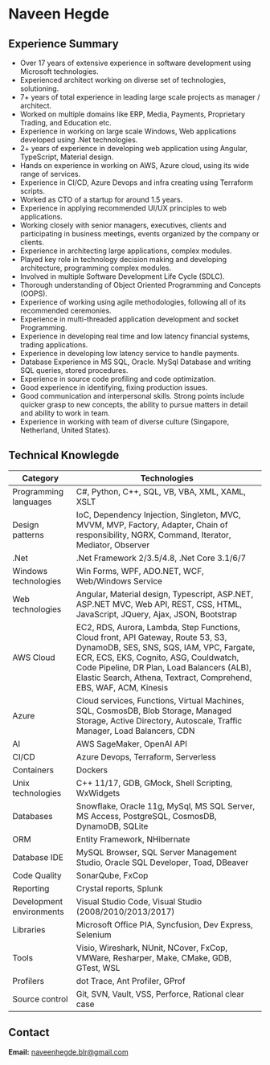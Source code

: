# Naveen Hegde

## Experience Summary

* Over 17 years of extensive experience in software development using Microsoft technologies.
* Experienced architect working on diverse set of technologies, solutioning.
* 7+ years of total experience in leading large scale projects as manager / architect.
* Worked on multiple domains like ERP, Media, Payments, Proprietary Trading, and Education etc.
* Experience in working on large scale Windows, Web applications developed using .Net technologies.
* 2+ years of experience in developing web application using Angular, TypeScript, Material design.
* Hands on experience in working on AWS, Azure cloud, using its wide range of services.
* Experience in CI/CD, Azure Devops and infra creating using Terraform scripts.
* Worked as CTO of a startup for around 1.5 years.
* Experience in applying recommended UI/UX principles to web applications.
* Working closely with senior managers, executives, clients and participating in business meetings, events organized by the company or clients.
* Experience in architecting large applications, complex modules.
* Played key role in technology decision making and developing architecture, programming complex modules.
* Involved in multiple Software Development Life Cycle (SDLC).
* Thorough understanding of Object Oriented Programming and Concepts (OOPS).
* Experience of working using agile methodologies, following all of its recommended ceremonies.
* Experience in multi-threaded application development and socket Programming.
* Experience in developing real time and low latency financial systems, trading applications.
* Experience in developing low latency service to handle payments.
* Database Experience in MS SQL, Oracle. MySql Database and writing SQL queries, stored procedures.
* Experience in source code profiling and code optimization.
* Good experience in identifying, fixing production issues.
* Good communication and interpersonal skills. Strong points include quicker grasp to new concepts, the ability to pursue matters in detail and ability to work in team.
* Experience in working with team of diverse culture (Singapore, Netherland, United States).
 
## Technical Knowlegde


| Category | Technologies |
| ---  | ---- |
| Programming languages | C#, Python, C++, SQL, VB, VBA, XML, XAML, XSLT |
| Design patterns | IoC, Dependency Injection, Singleton, MVC, MVVM, MVP, Factory, Adapter, Chain of responsibility, NGRX, Command, Iterator, Mediator, Observer |
| .Net| .Net Framework 2/3.5/4.8, .Net Core 3.1/6/7 |
| Windows technologies | Win Forms, WPF, ADO.NET, WCF, Web/Windows Service |
| Web technologies | Angular, Material design, Typescript, ASP.NET, ASP.NET MVC, Web API, REST, CSS, HTML, JavaScript, JQuery, Ajax, JSON, Bootstrap |
| AWS Cloud | EC2, RDS, Aurora, Lambda, Step Functions, Cloud front, API Gateway, Route 53, S3, DynamoDB, SES, SNS, SQS, IAM, VPC, Fargate, ECR, ECS, EKS, Cognito, ASG, Couldwatch, Code Pipeline, DR Plan, Load Balancers (ALB), Elastic Search, Athena, Textract, Comprehend, EBS, WAF, ACM, Kinesis |
| Azure | Cloud services, Functions, Virtual Machines, SQL, CosmosDB, Blob Storage, Managed Storage, Active Directory, Autoscale, Traffic Manager, Load Balancers, CDN |
| AI  | AWS SageMaker, OpenAI API |
| CI/CD | Azure Devops, Terraform, Serverless |
| Containers | Dockers |
| Unix technologies | C++ 11/17, GDB, GMock, Shell Scripting, WxWidgets |
| Databases | Snowflake, Oracle 11g, MySql, MS SQL Server, MS Access, PostgreSQL, CosmosDB, DynamoDB, SQLite |
| ORM | Entity Framework, NHibernate |
| Database IDE | MySQL Browser, SQL Server Management Studio, Oracle SQL Developer, Toad, DBeaver |
| Code Quality | SonarQube, FxCop |
| Reporting  | Crystal reports, Splunk |
| Development environments | Visual Studio Code, Visual Studio (2008/2010/2013/2017) |
| Libraries | Microsoft Office PIA, Syncfusion, Dev Express, Selenium |
| Tools | Visio, Wireshark, NUnit, NCover, FxCop, VMWare, Resharper, Make, CMake, GDB, GTest, WSL |
| Profilers | dot Trace, Ant Profiler, GProf |
| Source control | Git, SVN, Vault, VSS, Perforce, Rational clear case |

## Contact

**Email:** [naveenhegde.blr@gmail.com](mailto:naveenhegde.blr@gmail.com)
